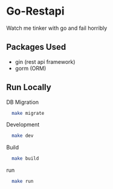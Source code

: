 # Go-Restapi

Watch me tinker with go and fail horribly

## Packages Used

- gin (rest api framework)
- gorm (ORM)

## Run Locally

DB Migration

```bash
  make migrate
```

Development

```bash
  make dev
```

Build

```bash
  make build
```

run

```bash
  make run
```
